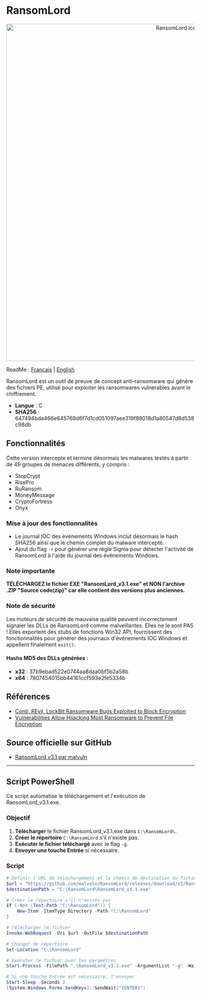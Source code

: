 # RansomLord

<p align="center">
  <img src="Documentation/RansomLord.png" alt="RansomLord Icon" width="900"/>
</p>

ReadMe : [Francais](https://github.com/ArtemissFR/ODIN_Project/blob/main/RansomLord/Documentation/README_FR.md) | [English](https://github.com/ArtemissFR/ODIN_Project/blob/main/RansomLord/README.md)

RansomLord est un outil de preuve de concept anti-ransomware qui génère des fichiers PE, utilisé pour exploiter les ransomwares vulnérables avant le chiffrement.

- **Langue** : C
- **SHA256** : 647494bda466e645768d6f7d1cd051097aee319f88018d1a80547d8d538c98db

## Fonctionnalités

Cette version intercepte et termine désormais les malwares testés à partir de 49 groupes de menaces différents, y compris :
- StopCrypt
- RisePro
- RuRansom
- MoneyMessage
- CryptoFortress
- Onyx

### Mise à jour des fonctionnalités

- Le journal IOC des événements Windows inclut désormais le hash SHA256 ainsi que le chemin complet du malware intercepté.
- Ajout du flag `-r` pour générer une règle Sigma pour détecter l'activité de RansomLord à l'aide du journal des événements Windows.

### Note importante

**TÉLÉCHARGEZ le fichier EXE "RansomLord_v3.1.exe" et NON l'archive .ZIP "Source code(zip)" car elle contient des versions plus anciennes.**

### Note de sécurité

Les moteurs de sécurité de mauvaise qualité peuvent incorrectement signaler les DLLs de RansomLord comme malveillantes. Elles ne le sont PAS ! Elles exportent des stubs de fonctions Win32 API, fournissent des fonctionnalités pour générer des journaux d'événements IOC Windows et appellent finalement `exit()`.

#### Hashs MD5 des DLLs générées :
- **x32** : 37b9ebad522e0744aa8daa0bf5b2a58b
- **x64** : 7807454015bb44161ccf593e2fe5334b

## Références

- [Conti, REvil, LockBit Ransomware Bugs Exploited to Block Encryption](https://web.archive.org/web/20220601204439/https://www.bleepingcomputer.com/news/security/conti-revil-lockbit-ransomware-bugs-exploited-to-block-encryption/)
- [Vulnerabilities Allow Hijacking Most Ransomware to Prevent File Encryption](https://web.archive.org/web/20220504180432/https://www.securityweek.com/vulnerabilities-allow-hijacking-most-ransomware-prevent-file-encryption/)

## Source officielle sur GitHub
- [RansomLord v3.1 par malvuln](https://github.com/malvuln/RansomLord/releases/tag/v3)
---

## Script PowerShell

Ce script automatise le téléchargement et l'exécution de RansomLord_v3.1.exe.

### Objectif

1. **Télécharger** le fichier RansomLord_v3.1.exe dans `C:\RansomLord\`.
2. **Créer le répertoire** `C:\RansomLord` s'il n'existe pas.
3. **Exécuter le fichier téléchargé** avec le flag `-g`.
4. **Envoyer une touche Entrée** si nécessaire.

### Script

```powershell
# Définir l'URL de téléchargement et le chemin de destination du fichier
$url = "https://github.com/malvuln/RansomLord/releases/download/v3/RansomLord_v3.1.exe"
$destinationPath = "C:\RansomLord\RansomLord_v3.1.exe"

# Créer le répertoire s'il n'existe pas
if (-Not (Test-Path "C:\RansomLord")) {
    New-Item -ItemType Directory -Path "C:\RansomLord"
}

# Télécharger le fichier
Invoke-WebRequest -Uri $url -OutFile $destinationPath

# Changer de répertoire
Set-Location "C:\RansomLord"

# Exécuter le fichier avec les paramètres
Start-Process -FilePath ".\RansomLord_v3.1.exe" -ArgumentList "-g" -Wait

# Si une touche Entrée est nécessaire, l'envoyer
Start-Sleep -Seconds 2
[System.Windows.Forms.SendKeys]::SendWait("{ENTER}")
